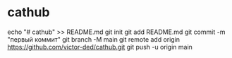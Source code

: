 # cathub
echo "# cathub" >> README.md 
git init 
git add README.md 
git commit -m "первый коммит" 
git branch -M main 
git remote add origin https://github.com/victor-ded/cathub.git
 git push -u origin main

